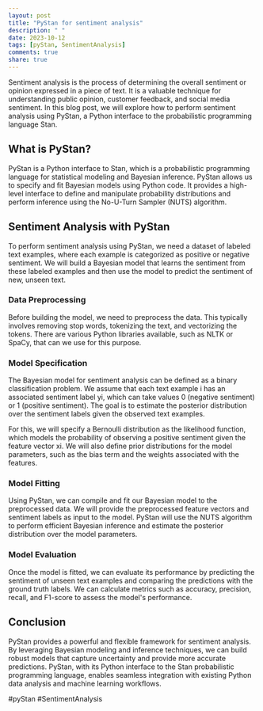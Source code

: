 ```yaml
---
layout: post
title: "PyStan for sentiment analysis"
description: " "
date: 2023-10-12
tags: [pyStan, SentimentAnalysis]
comments: true
share: true
---
```


Sentiment analysis is the process of determining the overall sentiment or opinion expressed in a piece of text. It is a valuable technique for understanding public opinion, customer feedback, and social media sentiment. In this blog post, we will explore how to perform sentiment analysis using PyStan, a Python interface to the probabilistic programming language Stan.

## What is PyStan?

PyStan is a Python interface to Stan, which is a probabilistic programming language for statistical modeling and Bayesian inference. PyStan allows us to specify and fit Bayesian models using Python code. It provides a high-level interface to define and manipulate probability distributions and perform inference using the No-U-Turn Sampler (NUTS) algorithm.

## Sentiment Analysis with PyStan

To perform sentiment analysis using PyStan, we need a dataset of labeled text examples, where each example is categorized as positive or negative sentiment. We will build a Bayesian model that learns the sentiment from these labeled examples and then use the model to predict the sentiment of new, unseen text.

### Data Preprocessing

Before building the model, we need to preprocess the data. This typically involves removing stop words, tokenizing the text, and vectorizing the tokens. There are various Python libraries available, such as NLTK or SpaCy, that can we use for this purpose.

### Model Specification

The Bayesian model for sentiment analysis can be defined as a binary classification problem. We assume that each text example i has an associated sentiment label yi, which can take values 0 (negative sentiment) or 1 (positive sentiment). The goal is to estimate the posterior distribution over the sentiment labels given the observed text examples.

For this, we will specify a Bernoulli distribution as the likelihood function, which models the probability of observing a positive sentiment given the feature vector xi. We will also define prior distributions for the model parameters, such as the bias term and the weights associated with the features.

### Model Fitting

Using PyStan, we can compile and fit our Bayesian model to the preprocessed data. We will provide the preprocessed feature vectors and sentiment labels as input to the model. PyStan will use the NUTS algorithm to perform efficient Bayesian inference and estimate the posterior distribution over the model parameters.

### Model Evaluation

Once the model is fitted, we can evaluate its performance by predicting the sentiment of unseen text examples and comparing the predictions with the ground truth labels. We can calculate metrics such as accuracy, precision, recall, and F1-score to assess the model's performance.

## Conclusion

PyStan provides a powerful and flexible framework for sentiment analysis. By leveraging Bayesian modeling and inference techniques, we can build robust models that capture uncertainty and provide more accurate predictions. PyStan, with its Python interface to the Stan probabilistic programming language, enables seamless integration with existing Python data analysis and machine learning workflows.

#pyStan #SentimentAnalysis